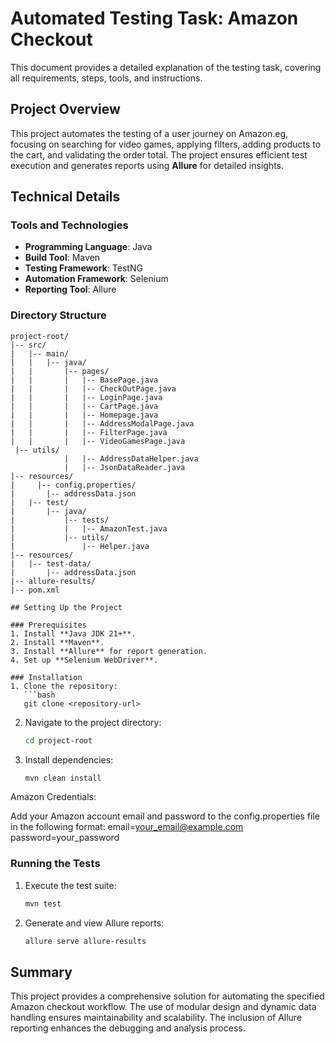 # Automated Testing Task: Amazon Checkout

This document provides a detailed explanation of the testing task, covering all requirements, steps, tools, and instructions.

## Project Overview
This project automates the testing of a user journey on Amazon.eg, focusing on searching for video games, applying filters, adding products to the cart, and validating the order total. The project ensures efficient test execution and generates reports using **Allure** for detailed insights.


## Technical Details

### Tools and Technologies
- **Programming Language**: Java
- **Build Tool**: Maven
- **Testing Framework**: TestNG
- **Automation Framework**: Selenium
- **Reporting Tool**: Allure

### Directory Structure
```
project-root/
|-- src/
|   |-- main/
|   |   |-- java/
|   |       |-- pages/
|   |       |   |-- BasePage.java
|   |       |   |-- CheckOutPage.java
|   |       |   |-- LoginPage.java
|   |       |   |-- CartPage.java
|   |       |   |-- Homepage.java
|   |       |   |-- AddressModalPage.java
|   |       |   |-- FilterPage.java
|   |       |   |-- VideoGamesPage.java
 |-- utils/
            |   |-- AddressDataHelper.java
            |   |-- JsonDataReader.java
|-- resources/
|     |-- config.properties/
|       |-- addressData.json
|   |-- test/
|       |-- java/
|           |-- tests/
|           |   |-- AmazonTest.java
|           |-- utils/
|               |-- Helper.java
|-- resources/
|   |-- test-data/
|       |-- addressData.json
|-- allure-results/
|-- pom.xml

## Setting Up the Project

### Prerequisites
1. Install **Java JDK 21+**.
2. Install **Maven**.
3. Install **Allure** for report generation.
4. Set up **Selenium WebDriver**.

### Installation
1. Clone the repository:
   ```bash
   git clone <repository-url>
   ```
2. Navigate to the project directory:
   ```bash
   cd project-root
   ```
3. Install dependencies:
   ```bash
   mvn clean install
   ```
Amazon Credentials:

Add your Amazon account email and password to the 
config.properties file in the following format:
email=your_email@example.com
password=your_password

### Running the Tests
1. Execute the test suite:
   ```bash
   mvn test
   ```

2. Generate and view Allure reports:
   ```bash
   allure serve allure-results
   ```

## Summary
This project provides a comprehensive solution for automating the specified Amazon checkout workflow. The use of modular design and dynamic data handling ensures maintainability and scalability. The inclusion of Allure reporting enhances the debugging and analysis process.

